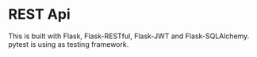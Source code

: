 # REST Api
This is built with Flask, Flask-RESTful, Flask-JWT and Flask-SQLAlchemy.
pytest is using as testing framework.
